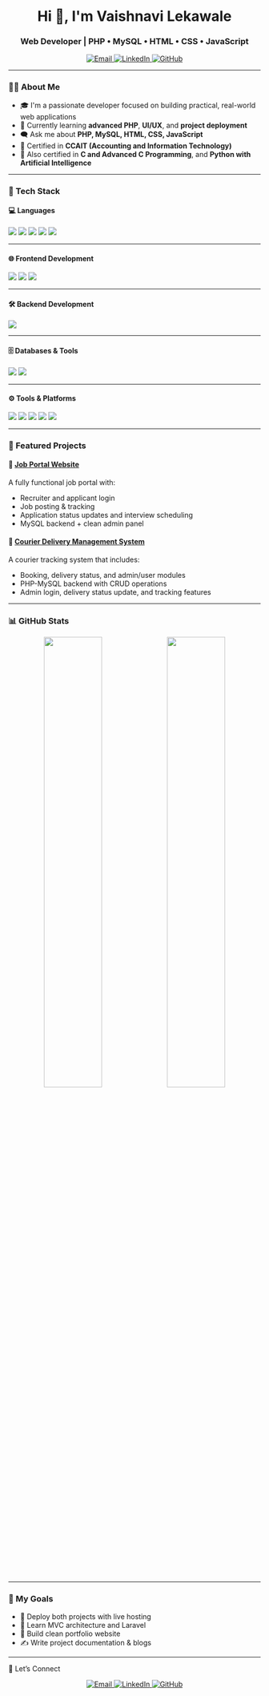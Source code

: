 <h1 align="center">Hi 👋, I'm Vaishnavi Lekawale</h1>
<h3 align="center">Web Developer | PHP • MySQL • HTML • CSS • JavaScript</h3>
<p align="center"> <a href="mailto:lekawalevaishnavi@gmail.com"> <img src="https://img.shields.io/badge/Email-D14836?style=for-the-badge&logo=gmail&logoColor=white" alt="Email"/> </a> <a href="https:https://www.linkedin.com/in/vaishnavi-lekawale-145510371" target="_blank"> <img src="https://img.shields.io/badge/LinkedIn-0077B5?style=for-the-badge&logo=linkedin&logoColor=white" alt="LinkedIn"/> </a> <a href="https://github.com/vaishnavilekawale" target="_blank"> <img src="https://img.shields.io/badge/GitHub-181717?style=for-the-badge&logo=github&logoColor=white" alt="GitHub"/> </a>

---

### 👩‍💻 About Me

- 🎓 I'm a passionate developer focused on building practical, real-world web applications  
- 🌱 Currently learning **advanced PHP**, **UI/UX**, and **project deployment**  
- 🗨️ Ask me about **PHP, MySQL, HTML, CSS, JavaScript**  
- 📄 Certified in **CCAIT (Accounting and Information Technology)**  
- 📜 Also certified in **C and Advanced C Programming**, and **Python with Artificial Intelligence**

---

### 🧰 Tech Stack

#### 💻 Languages  
<p>
  <img src="https://img.shields.io/badge/C-00599C?style=for-the-badge&logo=c&logoColor=white"/>
  <img src="https://img.shields.io/badge/C++-00599C?style=for-the-badge&logo=c%2B%2B&logoColor=white"/>
  <img src="https://img.shields.io/badge/Python-3776AB?style=for-the-badge&logo=python&logoColor=white"/>
  <img src="https://img.shields.io/badge/JavaScript-F7DF1E?style=for-the-badge&logo=javascript&logoColor=black"/>
  <img src="https://img.shields.io/badge/SQL-003B57?style=for-the-badge&logo=mysql&logoColor=white"/>
</p>

---

#### 🌐 Frontend Development  
<p>
  <img src="https://img.shields.io/badge/HTML5-E34F26?style=for-the-badge&logo=html5&logoColor=white"/>
  <img src="https://img.shields.io/badge/CSS3-1572B6?style=for-the-badge&logo=css3&logoColor=white"/>
  <img src="https://img.shields.io/badge/JavaScript-F7DF1E?style=for-the-badge&logo=javascript&logoColor=black"/>
</p>

---

#### 🛠 Backend Development  
<p>
  <img src="https://img.shields.io/badge/PHP-777BB4?style=for-the-badge&logo=php&logoColor=white"/>
</p>

---

#### 🗄 Databases & Tools  
<p>
  <img src="https://img.shields.io/badge/MySQL-005C84?style=for-the-badge&logo=mysql&logoColor=white"/>
  <img src="https://img.shields.io/badge/phpMyAdmin-6C78AF?style=for-the-badge&logo=php&logoColor=white"/>
</p>

---

#### ⚙️ Tools & Platforms  
<p>
  <img src="https://img.shields.io/badge/XAMPP-FB7A24?style=for-the-badge&logo=xampp&logoColor=white"/>
  <img src="https://img.shields.io/badge/Git-F05032?style=for-the-badge&logo=git&logoColor=white"/>
  <img src="https://img.shields.io/badge/GitHub-181717?style=for-the-badge&logo=github&logoColor=white"/>
  <img src="https://img.shields.io/badge/VSCode-007ACC?style=for-the-badge&logo=visualstudiocode&logoColor=white"/>
  <img src="https://img.shields.io/badge/Windows-0078D6?style=for-the-badge&logo=windows&logoColor=white"/>
</p>

---


### 🚀 Featured Projects

#### 🔹 [Job Portal Website](https://github.com/vaishnavilekawale/Job-Portal)
A fully functional job portal with:
- Recruiter and applicant login
- Job posting & tracking
- Application status updates and interview scheduling
- MySQL backend + clean admin panel

#### 🔹 [Courier Delivery Management System](https://github.com/vaishnavilekawale/Courier-Delivery)
A courier tracking system that includes:
- Booking, delivery status, and admin/user modules
- PHP-MySQL backend with CRUD operations
- Admin login, delivery status update, and tracking features

---

### 📊 GitHub Stats

<p align="center">
  <img src="https://github-readme-stats.vercel.app/api?username=vaishnavilekawale&show_icons=true&theme=radical" width="48%" />
  <img src="https://github-readme-streak-stats.herokuapp.com?user=vaishnavilekawale&theme=radical" width="48%" />
</p>

---

### 🎯 My Goals

- 🚀 Deploy both projects with live hosting
- 🧠 Learn MVC architecture and Laravel
- 🎨 Build clean portfolio website
- ✍️ Write project documentation & blogs

---

🤝 Let’s Connect
<p align="center"> <a href="mailto:lekawalevaishnavi@gmail.com"> <img src="https://img.shields.io/badge/Email-D14836?style=for-the-badge&logo=gmail&logoColor=white" alt="Email"/> </a> <a href="https:https://www.linkedin.com/in/vaishnavi-lekawale-145510371" target="_blank"> <img src="https://img.shields.io/badge/LinkedIn-0077B5?style=for-the-badge&logo=linkedin&logoColor=white" alt="LinkedIn"/> </a> <a href="https://github.com/vaishnavilekawale" target="_blank"> <img src="https://img.shields.io/badge/GitHub-181717?style=for-the-badge&logo=github&logoColor=white" alt="GitHub"/> </a> 

